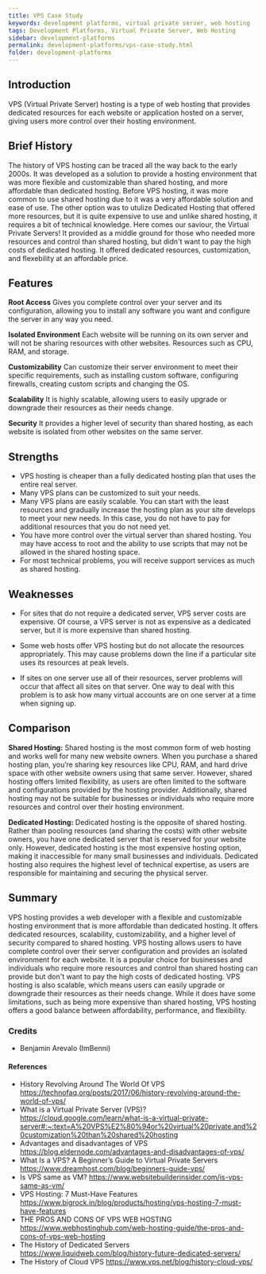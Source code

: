 ```yaml
---
title: VPS Case Study
keywords: development platforms, virtual private server, web hosting
tags: Development Platforms, Virtual Private Server, Web Hosting
sidebar: development-platforms
permalink: development-platforms/vps-case-study.html
folder: development-platforms
---
```


## Introduction

VPS (Virtual Private Server) hosting is a type of web hosting that provides dedicated resources for each website or application hosted on a server, giving users more control over their hosting environment.

## Brief History

The history of VPS hosting can be traced all the way back to the early 2000s. It was developed as a solution to provide a hosting environment that was more flexible and customizable than shared hosting, and more affordable than dedicated hosting.
Before VPS hosting, it was more common to use shared hosting due to it was a very affordable solution and ease of use. The other option was to utulize Dedicated Hosting that offered more resources, but it is quite expensive to use and unlike shared hosting, it requires a bit of technical knowledge. 
Here comes our saviour, the Virtual Private Servers! It provided as a middle ground for those who needed more resources and control than shared hosting, but didn't want to pay the high costs of dedicated hosting. It offered dedicated resources, customization, and flexebility at an affordable price.


## Features

**Root Access** Gives you complete control over your server and its configuration, allowing you to install any software you want and configure the server in any way you need.

**Isolated Environment** Each website will be running on its own server and will not be sharing resources with other websites. Resources such as CPU, RAM, and storage.

**Customizability** Can customize their server environment to meet their specific requirements, such as installing custom software, configuring firewalls, creating custom scripts and changing the OS.

**Scalability** It is highly scalable, allowing users to easily upgrade or downgrade their resources as their needs change.

**Security** It provides a higher level of security than shared hosting, as each website is isolated from other websites on the same server.

## Strengths

- VPS hosting is cheaper than a fully dedicated hosting plan that uses the entire real server.
- Many VPS plans can be customized to suit your needs.
- Many VPS plans are easily scalable. You can start with the least resources and gradually increase the hosting plan as your site develops to meet your new needs. In this case, you do not have to pay for additional resources that you do not need yet.
- You have more control over the virtual server than shared hosting. You may have access to root and the ability to use scripts that may not be allowed in the shared hosting space.
- For most technical problems, you will receive support services as much as shared hosting.

## Weaknesses

- For sites that do not require a dedicated server, VPS server costs are expensive. Of course, a VPS server is not as expensive as a dedicated server, but it is more expensive than shared hosting.

- Some web hosts offer VPS hosting but do not allocate the resources appropriately. This may cause problems down the line if a particular site uses its resources at peak levels.

- If sites on one server use all of their resources, server problems will occur that affect all sites on that server. One way to deal with this problem is to ask how many virtual accounts are on one server at a time when signing up.

## Comparison

**Shared Hosting:**
Shared hosting is the most common form of web hosting and works well for many new website owners. When you purchase a shared hosting plan, you’re sharing key resources like CPU, RAM, and hard drive space with other website owners using that same server.
However, shared hosting offers limited flexibility, as users are often limited to the software and configurations provided by the hosting provider. Additionally, shared hosting may not be suitable for businesses or individuals who require more resources and control over their hosting environment.

**Dedicated Hosting:**
Dedicated hosting is the opposite of shared hosting. Rather than pooling resources (and sharing the costs) with other website owners, you have one dedicated server that is reserved for your website only.
However, dedicated hosting is the most expensive hosting option, making it inaccessible for many small businesses and individuals. Dedicated hosting also requires the highest level of technical expertise, as users are responsible for maintaining and securing the physical server.

## Summary

VPS hosting provides a web developer with a flexible and customizable hosting environment that is more affordable than dedicated hosting. It offers dedicated resources, scalability, customizability, and a higher level of security compared to shared hosting. VPS hosting allows users to have complete control over their server configuration and provides an isolated environment for each website. It is a popular choice for businesses and individuals who require more resources and control than shared hosting can provide but don't want to pay the high costs of dedicated hosting. VPS hosting is also scalable, which means users can easily upgrade or downgrade their resources as their needs change. While it does have some limitations, such as being more expensive than shared hosting, VPS hosting offers a good balance between affordability, performance, and flexibility.

### Credits

- Benjamin Arevalo (ImBenni)

#### References

- History Revolving Around The World Of VPS https://technofaq.org/posts/2017/06/history-revolving-around-the-world-of-vps/
- What is a Virtual Private Server (VPS)? https://cloud.google.com/learn/what-is-a-virtual-private-server#:~:text=A%20VPS%E2%80%94or%20virtual%20private,and%20customization%20than%20shared%20hosting
- Advantages and disadvantages of VPS https://blog.eldernode.com/advantages-and-disadvantages-of-vps/
- What Is a VPS? A Beginner’s Guide to Virtual Private Servers https://www.dreamhost.com/blog/beginners-guide-vps/
- Is VPS same as VM? https://www.websitebuilderinsider.com/is-vps-same-as-vm/
- VPS Hosting: 7 Must-Have Features https://www.bigrock.in/blog/products/hosting/vps-hosting-7-must-have-features
- THE PROS AND CONS OF VPS WEB HOSTING https://www.webhostinghub.com/web-hosting-guide/the-pros-and-cons-of-vps-web-hosting
- The History of Dedicated Servers https://www.liquidweb.com/blog/history-future-dedicated-servers/
- The History of Cloud VPS https://www.vps.net/blog/history-cloud-vps/
